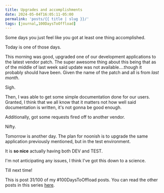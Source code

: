 ```yaml
---
title: Upgrades and accomplishments 
date: 2024-05-04T16:05:11-05:00
permalink: 'posts/{{ title | slug }}/'
tags: [journal,100DaysToOffload]
---
```

Some days you just feel like you got at least one thing accomplished.

Today is one of those days.

This morning was good, upgraded one of our development applications to the latest vendor patch. The super awesome thing about this being that as of the middle of last week said update was not available....though it probably should have been. Given the name of the patch and all is from *last month*.

Sigh.

Then, I was able to get some simple documentation done for our users. Granted, I think that we all know that it matters not how well said documentation is written, it's not gonna be good enough.

Additionally, got some requests fired off to another vendor.

Nifty.

Tomorrow is another day. The plan for noonish is to upgrade the same application previously mentioned, but in the test environment.

It is **so nice** actually having both DEV and TEST.

I'm not anticipating any issues, I think I've got this down to a science.

Till next time!

This is post 31/100 of my #100DaysToOffload posts. You can read the other posts in this series [here](/tags/100daystooffload).